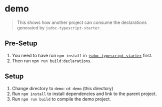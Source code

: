 # demo

> This shows how another project can consume the declarations generated by `jsdoc-typescript-starter`.

## Pre-Setup

1. You need to have run `npm install` in [`jsdoc-typescript-starter`](file:..) first.
2. Then run `npm run build:declarations`.

## Setup

1. Change directory to `demo`: `cd demo` (this directory)
2. Run `npm install` to install dependencies and link to the parent project.
3. Run `npm run build` to compile the demo project.
